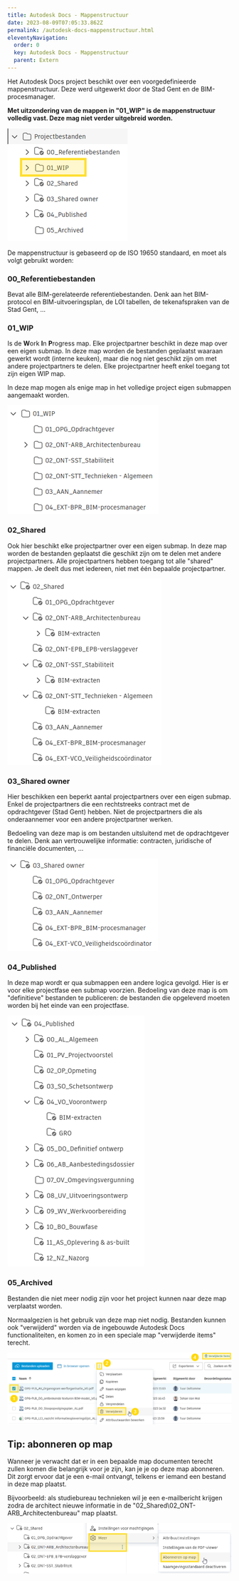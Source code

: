 ```yaml
---
title: Autodesk Docs - Mappenstructuur
date: 2023-08-09T07:05:33.862Z
permalink: /autodesk-docs-mappenstructuur.html
eleventyNavigation:
  order: 0
  key: Autodesk Docs - Mappenstructuur
  parent: Extern
---
```

Het Autodesk Docs project beschikt over een voorgedefinieerde mappenstructuur.  Deze werd uitgewerkt door de Stad Gent en de BIM-procesmanager.

**Met uitzondering van de mappen in "01_WIP" is de mappenstructuur volledig vast.  Deze mag niet verder uitgebreid worden.**

![](/content/images/mappenstructuur-wip.png)

De mappenstructuur is gebaseerd op de ISO 19650 standaard, en moet als volgt gebruikt worden:

### 00_Referentiebestanden

Bevat alle BIM-gerelateerde referentiebestanden.  Denk aan het BIM-protocol en BIM-uitvoeringsplan, de LOI tabellen, de tekenafspraken van de Stad Gent, ...

### 01_WIP

Is de **W**ork **I**n **P**rogress map.  Elke projectpartner beschikt in deze map over een eigen submap.  In deze map worden de bestanden geplaatst waaraan gewerkt wordt (interne keuken), maar die nog niet geschikt zijn om met andere projectpartners te delen.  Elke projectpartner heeft enkel toegang tot zijn eigen WIP map.

In deze map mogen als enige map in het volledige project eigen submappen aangemaakt worden.

![](/content/images/mappenstructuur-wip-map.png)

### 02_Shared

Ook hier beschikt elke projectpartner over een eigen submap.  In deze map worden de bestanden geplaatst die geschikt zijn om te delen met andere projectpartners.  Alle projectpartners hebben toegang tot alle "shared" mappen.  Je deelt dus met iedereen, niet met één bepaalde projectpartner.

![](/content/images/mappenstructuur-shared-map.png)

### 03_Shared owner

Hier beschikken een beperkt aantal projectpartners over een eigen submap.  Enkel de projectpartners die een rechtstreeks contract met de opdrachtgever (Stad Gent) hebben.  Niet de projectpartners die als onderaannemer voor een andere projectpartner werken.

Bedoeling van deze map is om bestanden uitsluitend met de opdrachtgever te delen.  Denk aan vertrouwelijke informatie: contracten, juridische of financiële documenten, ...

![](/content/images/mappenstructuur-shared-owner-map.png)

### 04_Published

In deze map wordt er qua submappen een andere logica gevolgd.  Hier is er voor elke projectfase een submap voorzien.  Bedoeling van deze map is om "definitieve" bestanden te publiceren: de bestanden die opgeleverd moeten worden bij het einde van een projectfase.

![](/content/images/mappenstructuur-published-map.png)

### 05_Archived

Bestanden die niet meer nodig zijn voor het project kunnen naar deze map verplaatst worden.

Normaalgezien is het gebruik van deze map niet nodig.  Bestanden kunnen ook "verwijderd" worden via de ingebouwde Autodesk Docs  functionaliteiten, en komen zo in een speciale map "verwijderde items" terecht.

![](/content/images/mappenstructuur-verwijderde-items.png)

## Tip: abonneren op map

Wanneer je verwacht dat er in een bepaalde map documenten terecht zullen komen die belangrijk voor je zijn, kan je je op deze map abonneren.  Dit zorgt ervoor dat je een e-mail ontvangt, telkens er iemand een bestand in deze map plaatst.

Bijvoorbeeld: als studiebureau technieken wil je een e-mailbericht krijgen zodra de architect nieuwe informatie in de "02_Shared\02_ONT-ARB_Architectenbureau" map plaatst.

![](/content/images/mappenstructuur-abonneren-op-map.png)